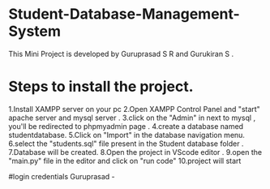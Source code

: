# Student-Database-Management-System
 
This Mini Project is developed by Guruprasad S R and Gurukiran S .

# Steps to install the project.
1.Install XAMPP server on your pc
2.Open XAMPP Control Panel and "start" apache server and mysql server .
3.click on the "Admin" in next to mysql , you'll be redirected to phpmyadmin page .
4.create a database named studentdatabase.
5.Click on "Import" in the database navigation menu.
6.select the "students.sql" file present in the Student database folder .
7.Database will be created.
8.Open the project in VScode editor .
9.open the "main.py" file in the editor and click on "run code"
10.project will start 

#login credentials 
Guruprasad - 